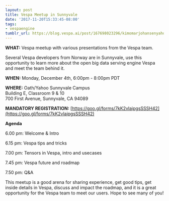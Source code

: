 ```yaml
---
layout: post
title: Vespa Meetup in Sunnyvale
date: '2017-11-20T15:33:45-08:00'
tags:
- vespaengine
tumblr_url: https://blog.vespa.ai/post/167698023296/kimomarjohansenyahoono
---
```

 **WHAT:** Vespa meetup with various presentations from the Vespa team.

Several Vespa developers from Norway are in Sunnyvale, use this opportunity to learn more about the open big data serving engine Vespa and meet the team behind it.

**WHEN:** Monday, December 4th, 6:00pm - 8:00pm PDT

**WHERE:** Oath/Yahoo Sunnyvale Campus  
Building E, Classroom 9 & 10  
700 First Avenue, Sunnyvale, CA 94089

**MANDATORY REGISTRATION:** [https://goo.gl/forms/7kK2vlaipgsSSSH42](https://goo.gl/forms/7kK2vlaipgsSSSH42)

**Agenda**

6.00 pm: Welcome & Intro

6.15 pm: Vespa tips and tricks

7.00 pm: Tensors in Vespa, intro and usecases

7.45 pm: Vespa future and roadmap

7.50 pm: Q&A

This meetup is a good arena for sharing experience, get good tips, get inside details in Vespa, discuss and impact the roadmap, and it is a great opportunity for the Vespa team to meet our users. Hope to see many of you!

